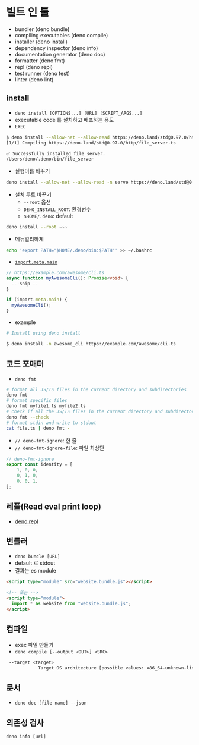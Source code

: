 # 빌트 인 툴

- bundler (deno bundle)
- compiling executables (deno compile)
- installer (deno install)
- dependency inspector (deno info)
- documentation generator (deno doc)
- formatter (deno fmt)
- repl (deno repl)
- test runner (deno test)
- linter (deno lint)

## install

- `deno install [OPTIONS...] [URL] [SCRIPT_ARGS...]`
- executable code 를 설치하고 배포하는 용도
- `EXEC`

```zsh
$ deno install --allow-net --allow-read https://deno.land/std@0.97.0/http/file_server.ts
[1/1] Compiling https://deno.land/std@0.97.0/http/file_server.ts

✅ Successfully installed file_server.
/Users/deno/.deno/bin/file_server
```

- 실행이름 바꾸기

```zsh
deno install --allow-net --allow-read -n serve https://deno.land/std@0.97.0/http/file_server.ts
```

- 설치 루트 바꾸기
  - `--root` 옵션
  - `DENO_INSTALL_ROOT`: 환경변수
  - `$HOME/.deno`: default

```bash
deno install --root ~~~
```

- 메뉴얼리하게

```zsh
echo 'export PATH="$HOME/.deno/bin:$PATH"' >> ~/.bashrc
```

- [`import.meta.main`](https://deno.land/manual@v1.10.2/examples/module_metadata)

```ts
// https://example.com/awesome/cli.ts
async function myAwesomeCli(): Promise<void> {
  -- snip --
}

if (import.meta.main) {
  myAwesomeCli();
}
```

- example

```bash
# Install using deno install

$ deno install -n awesome_cli https://example.com/awesome/cli.ts
```

## 코드 포매터

- `deno fmt`
  
```zsh
# format all JS/TS files in the current directory and subdirectories
deno fmt
# format specific files
deno fmt myfile1.ts myfile2.ts
# check if all the JS/TS files in the current directory and subdirectories are formatted
deno fmt --check
# format stdin and write to stdout
cat file.ts | deno fmt -
```

- `// deno-fmt-ignore`: 한 줄
- `// deno-fmt-ignore-file`: 파일 최상단

```ts
// deno-fmt-ignore
export const identity = [
    1, 0, 0,
    0, 1, 0,
    0, 0, 1,
];
```

## 레플(Read eval print loop)

- [deno repl](https://deno.land/manual@v1.10.2/tools/repl)

## 번들러

- `deno bundle [URL]`
- default 로 stdout
- 결과는 es module

```html
<script type="module" src="website.bundle.js"></script>

<!-- 또는 -->
<script type="module">
  import * as website from "website.bundle.js";
</script>
```

## 컴파일

- exec 파일 만들기
- `deno compile [--output <OUT>] <SRC>`

<!-- markdownlint-disable -->
```bash
 --target <target>
            Target OS architecture [possible values: x86_64-unknown-linux-gnu, x86_64-pc-windows-msvc, x86_64-apple-darwin, aarch64-apple-darwin]
```
<!-- markdownlint-enable -->

## 문서

- `deno doc [file name] --json`

## 의존성 검사

`deno info [url]`
